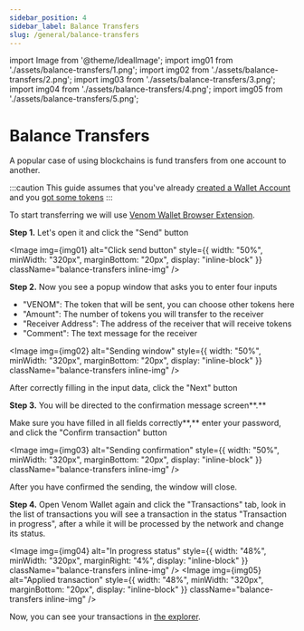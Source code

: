 ```yaml
---
sidebar_position: 4
sidebar_label: Balance Transfers
slug: /general/balance-transfers
---
```


import Image from '@theme/IdealImage';
import img01 from './assets/balance-transfers/1.png';
import img02 from './assets/balance-transfers/2.png';
import img03 from './assets/balance-transfers/3.png';
import img04 from './assets/balance-transfers/4.png';
import img05 from './assets/balance-transfers/5.png';

# Balance Transfers

A popular case of using blockchains is fund transfers from one account to another.

:::caution
This guide assumes that you've already [created a Wallet Account](wallet/00-creating-new-wallet.md) and you [got some tokens](ecosystem/#venomget)
:::

To start transferring we will use [Venom Wallet Browser Extension](ecosystem/#venom-wallet).

**Step 1.** Let's open it and click the "Send" button

<Image img={img01} alt="Click send button"
    style={{ width: "50%", minWidth: "320px", marginBottom: "20px", display: "inline-block" }}
    className="balance-transfers inline-img"
/>

**Step 2.** Now you see a popup window that asks you to enter four inputs

* "VENOM": The token that will be sent, you can choose other tokens here
* "Amount": The number of tokens you will transfer to the receiver
* "Receiver Address": The address of the receiver that will receive tokens
* "Comment": The text message for the receiver

<Image img={img02} alt="Sending window"
    style={{ width: "50%", minWidth: "320px", marginBottom: "20px", display: "inline-block" }}
    className="balance-transfers inline-img"
/>

After correctly filling in the input data, click the "Next" button

**Step 3.** You will be directed to the confirmation message screen**.**&#x20;

Make sure you have filled in all fields correctly**,** enter your password, and click the "Confirm transaction" button

<Image img={img03} alt="Sending confirmation"
    style={{ width: "50%", minWidth: "320px", marginBottom: "20px", display: "inline-block" }}
    className="balance-transfers inline-img"
/>

After you have confirmed the sending, the window will close.

**Step 4.** Open Venom Wallet again and click the "Transactions" tab, look in the list of transactions you will see a transaction in the status "Transaction in progress", after a while it will be processed by the network and change its status.

<Image img={img04} alt="In progress status"
    style={{ width: "48%", minWidth: "320px", marginRight: "4%", display: "inline-block" }}
    className="balance-transfers inline-img"
/>
<Image img={img05} alt="Applied transaction"
    style={{ width: "48%", minWidth: "320px", marginBottom: "20px", display: "inline-block" }}
    className="balance-transfers inline-img"
/>

Now, you can see your transactions in [the explorer](ecosystem.md/#explorer).
